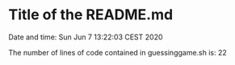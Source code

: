 # Title of the README.md
 
Date and time: 
Sun Jun  7 13:22:03 CEST 2020

The number of lines of code contained in guessinggame.sh is: 
22
